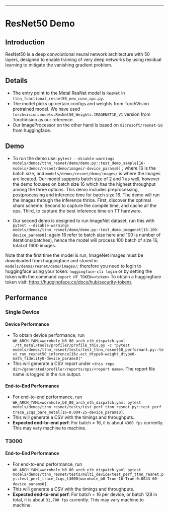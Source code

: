 ---

# ResNet50 Demo

## Introduction
ResNet50 is a deep convolutional neural network architecture with 50 layers, designed to enable training of very deep networks by using residual learning to mitigate the vanishing gradient problem.

## Details

+ The entry point to the Metal ResNet model is `ResNet` in `ttnn_functional_resnet50_new_conv_api.py`.
+ The model picks up certain configs and weights from TorchVision pretrained model. We have used `torchvision.models.ResNet50_Weights.IMAGENET1K_V1` version from TorchVision as our reference.
+ Our ImageProcessor on the other hand is based on `microsoft/resnet-50` from huggingface.

## Demo

+ To run the demo use:
`pytest --disable-warnings models/demos/ttnn_resnet/demo/demo.py::test_demo_sample[16-models/demos/resnet/demo/images/-device_params0]`
; where 16 is the batch size, and `models/demos/resnet/demo/images/` is where the images are located. Our model supports batch size of 2 and 1 as well, however the demo focuses on batch size 16 which has the highest throughput among the three options. This demo includes preprocessing, postprocessing and inference time for batch size 16. The demo will run the images through the inference thrice. First, discover the optimal shard scheme. Second to capture the compile time, and cache all the ops. Third, to capture the best inference time on TT hardware.

+ Our second demo is designed to run ImageNet dataset, run this with
`pytest --disable-warnings models/demos/ttnn_resnet/demo/demo.py::test_demo_imagenet[16-100-device_params0]`; again 16 refer to batch size here and 100 is number of iterations(batches), hence the model will process 100 batch of size 16, total of 1600 images.

Note that the first time the model is run, ImageNet images must be downloaded from huggingface and stored in  `models/demos/resnet/demo/images/`; therefore you need to login to huggingface using your token: `huggingface-cli login` or by setting the token with the command `export HF_TOKEN=<token>`
To obtain a huggingface token visit: https://huggingface.co/docs/hub/security-tokens


## Performance

### Single Device

#### Device Performance
+ To obtain device performance, run `WH_ARCH_YAML=wormhole_b0_80_arch_eth_dispatch.yaml ./tt_metal/tools/profiler/profile_this.py -c "pytest models/demos/ttnn_resnet/tests/test_ttnn_resnet50_performant.py::test_run_resnet50_inference[16z-act_dtype0-weight_dtype0-math_fidelity0-device_params0]"`
+ This will generate a CSV report under `<this repo dir>/generated/profiler/reports/ops/<report name>`. The report file name is logged in the run output.

#### End-to-End Performance
+ For end-to-end performance, run `WH_ARCH_YAML=wormhole_b0_80_arch_eth_dispatch.yaml pytest models/demos/ttnn_resnet/tests/test_perf_ttnn_resnet.py::test_perf_trace_2cqs_bare_metal[16-0.004-25-device_params0]`.
+ This will generate a CSV with the timings and throughputs.
+ **Expected end-to-end perf**: For batch = 16, it is about `4300 fps` currently. This may vary machine to machine.

### T3000
#### End-to-End Performance
+ For end-to-end performance, run `WH_ARCH_YAML=wormhole_b0_80_arch_eth_dispatch.yaml pytest models/demos/ttnn_resnet/tests/multi_device/test_perf_ttnn_resnet.py::test_perf_trace_2cqs_t3000[wormhole_b0-True-16-True-0.0043-60-device_params0]`.
+ This will generate a CSV with the timings and throughputs.
+ **Expected end-to-end perf**: For batch = 16 per device, or batch 128 in total, it is about `31,700 fps` currently. This may vary machine to machine.
